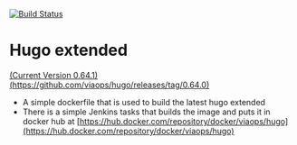 [![Build Status](https://jenkins.viaops.com/buildStatus/icon?job=Hugo)](https://jenkins.viaops.com/job/Hugo/)
# Hugo extended

[(Current Version 0.64.1)(https://github.com/viaops/hugo/releases/tag/0.64.0)](https://github.com/viaops/hugo/releases/tag/0.64.1)

- A simple dockerfile that is used to build the latest hugo extended
- There is a simple Jenkins tasks that builds the image and puts it in docker hub at [https://hub.docker.com/repository/docker/viaops/hugo](https://hub.docker.com/repository/docker/viaops/hugo)
